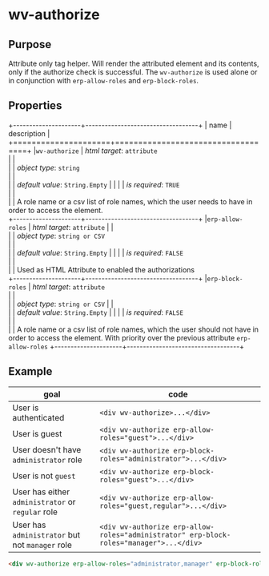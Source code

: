 ﻿<!--{"sort_order":10, "name": "wv-authorize", "label": "wv-authorize"}-->
# wv-authorize

## Purpose

Attribute only tag helper. Will render the attributed element and its contents, only if the authorize check is successful. The `wv-authorize` is used alone 
or in conjunction with `erp-allow-roles` and `erp-block-roles`. 

## Properties

+---------------------+-----------------------------------+
| name                | description                       |
+=====================+===================================+
|`wv-authorize`       | *html target*: `attribute`        
|                     |         
|                     | *object type*: `string`                               
|                     |         
|                     | *default value*: `String.Empty`
|                     |
|                     | *is required*: `TRUE`                      
|                     |                                   
|                     | A role name or a csv list of role names, which the user needs to have in order to access the element.                       
+---------------------+-----------------------------------+
|`erp-allow-roles`    | *html target*: `attribute`
|                     |         
|                     | *object type*: `string or CSV`           
|                     |         
|                     | *default value*: `String.Empty`
|                     |
|                     | *is required*: `FALSE`                      
|                     |                                   
|                     | Used as HTML Attribute to enabled the authorizations                       
+---------------------+-----------------------------------+
|`erp-block-roles`    | *html target*: `attribute`      
|                     |         
|                     | *object type*: `string or CSV` 
|                     |         
|                     | *default value*: `String.Empty`
|                     |
|                     | *is required*: `FALSE`                      
|                     |                                   
|                     | A role name or a csv list of role names, which the user should not have in order to access the element. With priority over the previous attribute `erp-allow-roles`
+---------------------+-----------------------------------+

## Example

| goal | code |
|------|------|
| User is authenticated | `<div wv-authorize>...</div>` |
| User is guest | `<div wv-authorize erp-allow-roles="guest">...</div>` |
| User doesn't have `administrator` role | `<div wv-authorize erp-block-roles="administrator">...</div>` |
| User is not `guest` | `<div wv-authorize erp-block-roles="guest">...</div>` |
| User has either `administrator` or `regular` role | `<div wv-authorize erp-allow-roles="guest,regular">...</div>` |
| User has `administrator` but not `manager` role | `<div wv-authorize erp-allow-roles="administrator" erp-block-roles="manager">...</div>` |

```html
<div wv-authorize erp-allow-roles="administrator,manager" erp-block-roles="sales"></div>
```

